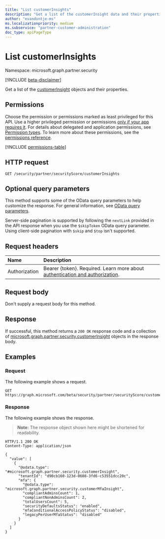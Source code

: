 ```yaml
---
title: "List customerInsights"
description: "Get a list of the customerInsight data and their properties."
author: "evandontje-ms"
ms.localizationpriority: medium
ms.subservice: "partner-customer-administration"
doc_type: apiPageType
---
```


# List customerInsights

Namespace: microsoft.graph.partner.security

[!INCLUDE [beta-disclaimer](../../includes/beta-disclaimer.md)]

Get a list of the [customerInsight](../resources/partner-security-customerinsight.md) objects and their properties.

## Permissions

Choose the permission or permissions marked as least privileged for this API. Use a higher privileged permission or permissions [only if your app requires it](/graph/permissions-overview#best-practices-for-using-microsoft-graph-permissions). For details about delegated and application permissions, see [Permission types](/graph/permissions-overview#permission-types). To learn more about these permissions, see the [permissions reference](/graph/permissions-reference).

<!-- {
  "blockType": "permissions",
  "name": "partner-security-partnersecurityscore-list-customerinsights"
}
-->
[!INCLUDE [permissions-table](../includes/permissions/partnersecurityscore-list-customerinsights-permissions.md)]

## HTTP request

<!-- {
  "blockType": "ignored"
}
-->
``` http
GET /security/partner/securityScore/customerInsights
```

## Optional query parameters

This method supports some of the OData query parameters to help customize the response. For general information, see [OData query parameters](/graph/query-parameters).

Server-side pagination is supported by following the `nextLink` provided in the API response when you use the `$skipToken` OData query parameter. Using client-side pagination with `$skip` and `$top` isn't supported.

## Request headers

|Name|Description|
|:---|:---|
|Authorization|Bearer {token}. Required. Learn more about [authentication and authorization](/graph/auth/auth-concepts).|

## Request body

Don't supply a request body for this method.

## Response

If successful, this method returns a `200 OK` response code and a collection of [microsoft.graph.partner.security.customerInsight](../resources/partner-security-customerinsight.md) objects in the response body.

## Examples

### Request

The following example shows a request.
<!-- {
  "blockType": "request",
  "name": "list_customerinsight"
}
-->
``` http
GET https://graph.microsoft.com/beta/security/partner/securityScore/customerInsights
```


### Response

The following example shows the response.
>**Note:** The response object shown here might be shortened for readability.
<!-- {
  "blockType": "response",
  "truncated": true,
  "@odata.type": "Collection(microsoft.graph.partner.security.customerInsight)"
}
-->
``` http
HTTP/1.1 200 OK
Content-Type: application/json

{
  "value": [
    {
      "@odata.type": "#microsoft.graph.partner.security.customerInsight",
      "tenantId": "d90cb160-123d-0608-3fd6-c53551dcc20c",
      "mfa": {
        "@odata.type": "microsoft.graph.partner.security.customerMfaInsight",
        "compliantAdminsCount": 1,
        "compliantNonAdminsCount": 2,
        "totalUsersCount": 5,
        "securityDefaultsStatus": "enabled",
        "mfaConditionalAccessPolicyStatus": "disabled",
        "legacyPerUserMfaStatus": "disabled"
      }
    }
  ]
}
```

